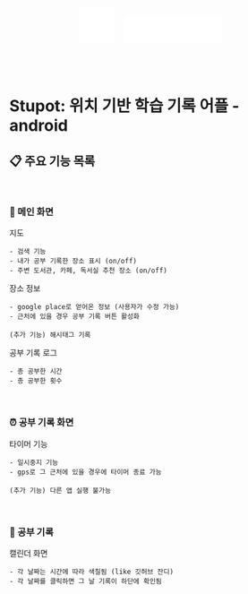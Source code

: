 <div align="center">
    <img src="./img/svg/logo.svg" height="64px">
    &nbsp;&nbsp;
    <img src="./img/svg/title.svg"  height="48px">
</div>

<br><br>

# Stupot: 위치 기반 학습 기록 어플 - android

## 📋 주요 기능 목록

<br>

###  🚩 메인 화면
지도
```
- 검색 기능  
- 내가 공부 기록한 장소 표시 (on/off)  
- 주변 도서관, 카페, 독서실 추천 장소 (on/off) 
 ``` 

장소 정보
```
- google place로 얻어온 정보 (사용자가 수정 가능)
- 근처에 있을 경우 공부 기록 버튼 활성화

(추가 기능) 해시태그 기록
```

공부 기록 로그
```
- 총 공부한 시간
- 총 공부한 횟수
```

<br>

### ⏰ 공부 기록 화면
타이머 기능
```
- 일시중지 기능
- gps로 그 근처에 있을 경우에 타이머 종료 가능

(추가 기능) 다른 앱 실행 불가능
```

<br>

### 📅 공부 기록
캘린더 화면
```
- 각 날짜는 시간에 따라 색칠됨 (like 깃허브 잔디)
- 각 날짜를 클릭하면 그 날 기록이 하단에 확인됨
```